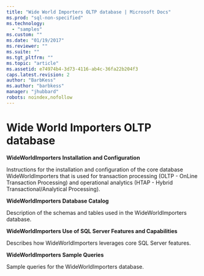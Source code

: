 ```yaml
---
title: "Wide World Importers OLTP database | Microsoft Docs"
ms.prod: "sql-non-specified"
ms.technology:
  - "samples"
ms.custom: ""
ms.date: "01/19/2017"
ms.reviewer: ""
ms.suite: ""
ms.tgt_pltfrm: ""
ms.topic: "article"
ms.assetid: e74974b4-3d73-4116-ab4c-36fa22b204f3
caps.latest.revision: 2
author: "BarbKess"
ms.author: "barbkess"
manager: "jhubbard"
robots: noindex,nofollow
---
```

# Wide World Importers OLTP database
**WideWorldImporters Installation and Configuration**

Instructions for the installation and configuration of the core database WideWorldImporters that is used for transaction processing (OLTP - OnLine Transaction Processing) and operational analytics (HTAP - Hybrid Transactional/Analytical Processing).

**WideWorldImporters Database Catalog**

Description of the schemas and tables used in the WideWorldImporters database.

**WideWorldImporters Use of SQL Server Features and Capabilities**   

Describes how WideWorldImporters leverages core SQL Server features.

**WideWorldImporters Sample Queries**

Sample queries for the WideWorldImporters database.